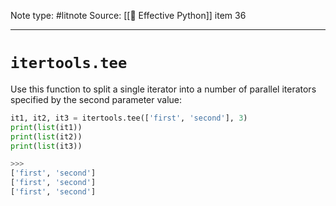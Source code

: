 Note type: #litnote
Source: [[📖 Effective Python]] item 36

---
# `itertools.tee`
Use this function to split a single iterator into a number of parallel iterators specified by the second parameter value:
```python
it1, it2, it3 = itertools.tee(['first', 'second'], 3)
print(list(it1))
print(list(it2))
print(list(it3))

>>>
['first', 'second']
['first', 'second']
['first', 'second']
```